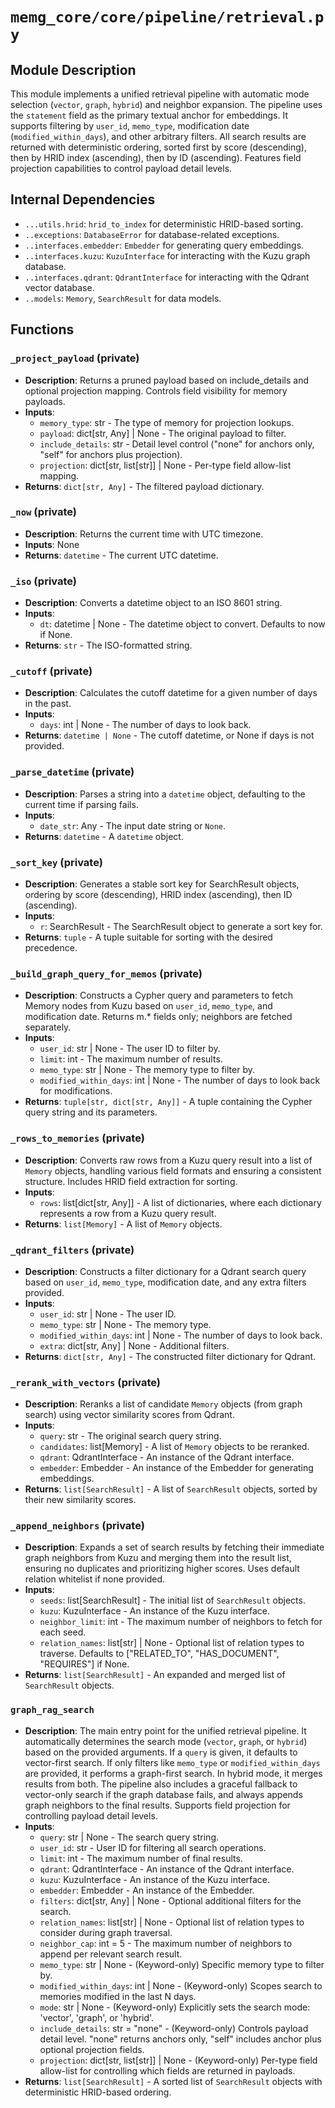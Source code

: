 # `memg_core/core/pipeline/retrieval.py`

## Module Description
This module implements a unified retrieval pipeline with automatic mode selection (`vector`, `graph`, `hybrid`) and neighbor expansion. The pipeline uses the `statement` field as the primary textual anchor for embeddings. It supports filtering by `user_id`, `memo_type`, modification date (`modified_within_days`), and other arbitrary filters. All search results are returned with deterministic ordering, sorted first by score (descending), then by HRID index (ascending), then by ID (ascending). Features field projection capabilities to control payload detail levels.

## Internal Dependencies
- `...utils.hrid`: `hrid_to_index` for deterministic HRID-based sorting.
- `..exceptions`: `DatabaseError` for database-related exceptions.
- `..interfaces.embedder`: `Embedder` for generating query embeddings.
- `..interfaces.kuzu`: `KuzuInterface` for interacting with the Kuzu graph database.
- `..interfaces.qdrant`: `QdrantInterface` for interacting with the Qdrant vector database.
- `..models`: `Memory`, `SearchResult` for data models.

## Functions

### `_project_payload` (private)
- **Description**: Returns a pruned payload based on include_details and optional projection mapping. Controls field visibility for memory payloads.
- **Inputs**:
  - `memory_type`: str - The type of memory for projection lookups.
  - `payload`: dict[str, Any] | None - The original payload to filter.
  - `include_details`: str - Detail level control ("none" for anchors only, "self" for anchors plus projection).
  - `projection`: dict[str, list[str]] | None - Per-type field allow-list mapping.
- **Returns**: `dict[str, Any]` - The filtered payload dictionary.

### `_now` (private)
- **Description**: Returns the current time with UTC timezone.
- **Inputs**: None
- **Returns**: `datetime` - The current UTC datetime.

### `_iso` (private)
- **Description**: Converts a datetime object to an ISO 8601 string.
- **Inputs**:
  - `dt`: datetime | None - The datetime object to convert. Defaults to now if None.
- **Returns**: `str` - The ISO-formatted string.

### `_cutoff` (private)
- **Description**: Calculates the cutoff datetime for a given number of days in the past.
- **Inputs**:
  - `days`: int | None - The number of days to look back.
- **Returns**: `datetime | None` - The cutoff datetime, or None if days is not provided.

### `_parse_datetime` (private)
- **Description**: Parses a string into a `datetime` object, defaulting to the current time if parsing fails.
- **Inputs**:
  - `date_str`: Any - The input date string or `None`.
- **Returns**: `datetime` - A `datetime` object.

### `_sort_key` (private)
- **Description**: Generates a stable sort key for SearchResult objects, ordering by score (descending), HRID index (ascending), then ID (ascending).
- **Inputs**:
  - `r`: SearchResult - The SearchResult object to generate a sort key for.
- **Returns**: `tuple` - A tuple suitable for sorting with the desired precedence.

### `_build_graph_query_for_memos` (private)
- **Description**: Constructs a Cypher query and parameters to fetch Memory nodes from Kuzu based on `user_id`, `memo_type`, and modification date. Returns m.* fields only; neighbors are fetched separately.
- **Inputs**:
  - `user_id`: str | None - The user ID to filter by.
  - `limit`: int - The maximum number of results.
  - `memo_type`: str | None - The memory type to filter by.
  - `modified_within_days`: int | None - The number of days to look back for modifications.
- **Returns**: `tuple[str, dict[str, Any]]` - A tuple containing the Cypher query string and its parameters.

### `_rows_to_memories` (private)
- **Description**: Converts raw rows from a Kuzu query result into a list of `Memory` objects, handling various field formats and ensuring a consistent structure. Includes HRID field extraction for sorting.
- **Inputs**:
  - `rows`: list[dict[str, Any]] - A list of dictionaries, where each dictionary represents a row from a Kuzu query result.
- **Returns**: `list[Memory]` - A list of `Memory` objects.

### `_qdrant_filters` (private)
- **Description**: Constructs a filter dictionary for a Qdrant search query based on `user_id`, `memo_type`, modification date, and any extra filters provided.
- **Inputs**:
    - `user_id`: str | None - The user ID.
    - `memo_type`: str | None - The memory type.
    - `modified_within_days`: int | None - The number of days to look back.
    - `extra`: dict[str, Any] | None - Additional filters.
- **Returns**: `dict[str, Any]` - The constructed filter dictionary for Qdrant.

### `_rerank_with_vectors` (private)
- **Description**: Reranks a list of candidate `Memory` objects (from graph search) using vector similarity scores from Qdrant.
- **Inputs**:
  - `query`: str - The original search query string.
  - `candidates`: list[Memory] - A list of `Memory` objects to be reranked.
  - `qdrant`: QdrantInterface - An instance of the Qdrant interface.
  - `embedder`: Embedder - An instance of the Embedder for generating embeddings.
- **Returns**: `list[SearchResult]` - A list of `SearchResult` objects, sorted by their new similarity scores.

### `_append_neighbors` (private)
- **Description**: Expands a set of search results by fetching their immediate graph neighbors from Kuzu and merging them into the result list, ensuring no duplicates and prioritizing higher scores. Uses default relation whitelist if none provided.
- **Inputs**:
  - `seeds`: list[SearchResult] - The initial list of `SearchResult` objects.
  - `kuzu`: KuzuInterface - An instance of the Kuzu interface.
  - `neighbor_limit`: int - The maximum number of neighbors to fetch for each seed.
  - `relation_names`: list[str] | None - Optional list of relation types to traverse. Defaults to ["RELATED_TO", "HAS_DOCUMENT", "REQUIRES"] if None.
- **Returns**: `list[SearchResult]` - An expanded and merged list of `SearchResult` objects.

### `graph_rag_search`
- **Description**: The main entry point for the unified retrieval pipeline. It automatically determines the search mode (`vector`, `graph`, or `hybrid`) based on the provided arguments. If a `query` is given, it defaults to vector-first search. If only filters like `memo_type` or `modified_within_days` are provided, it performs a graph-first search. In hybrid mode, it merges results from both. The pipeline also includes a graceful fallback to vector-only search if the graph database fails, and always appends graph neighbors to the final results. Supports field projection for controlling payload detail levels.
- **Inputs**:
  - `query`: str | None - The search query string.
  - `user_id`: str - User ID for filtering all search operations.
  - `limit`: int - The maximum number of final results.
  - `qdrant`: QdrantInterface - An instance of the Qdrant interface.
  - `kuzu`: KuzuInterface - An instance of the Kuzu interface.
  - `embedder`: Embedder - An instance of the Embedder.
  - `filters`: dict[str, Any] | None - Optional additional filters for the search.
  - `relation_names`: list[str] | None - Optional list of relation types to consider during graph traversal.
  - `neighbor_cap`: int = 5 - The maximum number of neighbors to append per relevant search result.
  - `memo_type`: str | None - (Keyword-only) Specific memory type to filter by.
  - `modified_within_days`: int | None - (Keyword-only) Scopes search to memories modified in the last N days.
  - `mode`: str | None - (Keyword-only) Explicitly sets the search mode: 'vector', 'graph', or 'hybrid'.
  - `include_details`: str = "none" - (Keyword-only) Controls payload detail level. "none" returns anchors only, "self" includes anchor plus optional projection fields.
  - `projection`: dict[str, list[str]] | None - (Keyword-only) Per-type field allow-list for controlling which fields are returned in payloads.
- **Returns**: `list[SearchResult]` - A sorted list of `SearchResult` objects with deterministic HRID-based ordering.

